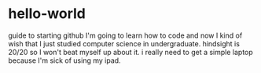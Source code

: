 # hello-world
guide to starting github
I'm going to learn how to code and now I kind of wish that I just studied computer science in undergraduate. hindsight is 20/20 so I won't beat myself up about it. i really need to get a simple laptop because I'm sick of using my ipad. 

